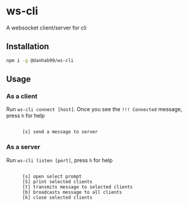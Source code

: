 # ws-cli

A websocket client/server for cli

## Installation

```bash
npm i -g @danhab99/ws-cli
```

## Usage

### As a client

Run `ws-cli connect [host]`. Once you see the `!!! Connected` message, press `h` for help

```

      [s] send a message to server

```

### As a server

Run `ws-cli listen [port]`, press `h` for help

```

      [s] open select prompt
      [S] print selected clients
      [t] transmits message to selected clients
      [b] broadcasts message to all clients
      [k] close selected clients
   
```